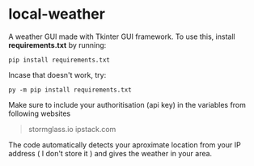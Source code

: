 # local-weather
A weather GUI made with Tkinter GUI framework. To use this, install **requirements.txt** by running:

```
pip install requirements.txt
``` 

Incase that doesn't work, try:

```
py -m pip install requirements.txt
```

Make sure to include your authoritisation (api key) in the variables from following websites
> stormglass.io
> ipstack.com

The code automatically detects your aproximate location from your IP address ( I don't store it ) and gives the weather in your area.
